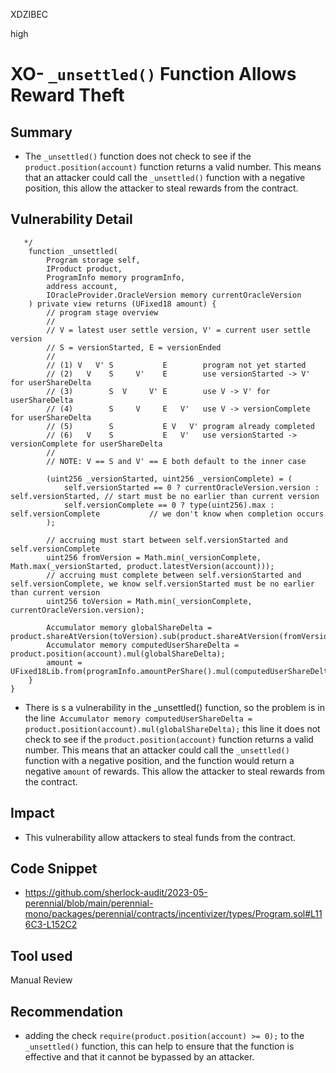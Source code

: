 XDZIBEC

high

# XO- `_unsettled()` Function Allows Reward Theft

## Summary
- The `_unsettled()` function does not check to see if the` product.position(account)` function returns a valid number. This means that an attacker could call the  `_unsettled()` function with a negative position, this  allow the attacker to steal rewards from the contract.
## Vulnerability Detail
```solidity
   */
    function _unsettled(
        Program storage self,
        IProduct product,
        ProgramInfo memory programInfo,
        address account,
        IOracleProvider.OracleVersion memory currentOracleVersion
    ) private view returns (UFixed18 amount) {
        // program stage overview
        //
        // V = latest user settle version, V' = current user settle version
        // S = versionStarted, E = versionEnded
        //
        // (1) V   V' S           E        program not yet started
        // (2)   V    S     V'    E        use versionStarted -> V' for userShareDelta
        // (3)        S  V     V' E        use V -> V' for userShareDelta
        // (4)        S     V     E   V'   use V -> versionComplete for userShareDelta
        // (5)        S           E V   V' program already completed
        // (6)   V    S           E   V'   use versionStarted -> versionComplete for userShareDelta
        //
        // NOTE: V == S and V' == E both default to the inner case

        (uint256 _versionStarted, uint256 _versionComplete) = (
            self.versionStarted == 0 ? currentOracleVersion.version : self.versionStarted, // start must be no earlier than current version
            self.versionComplete == 0 ? type(uint256).max : self.versionComplete           // we don't know when completion occurs
        );

        // accruing must start between self.versionStarted and self.versionComplete
        uint256 fromVersion = Math.min(_versionComplete, Math.max(_versionStarted, product.latestVersion(account)));
        // accruing must complete between self.versionStarted and self.versionComplete, we know self.versionStarted must be no earlier than current version
        uint256 toVersion = Math.min(_versionComplete, currentOracleVersion.version);

        Accumulator memory globalShareDelta = product.shareAtVersion(toVersion).sub(product.shareAtVersion(fromVersion));
        Accumulator memory computedUserShareDelta = product.position(account).mul(globalShareDelta);
        amount = UFixed18Lib.from(programInfo.amountPerShare().mul(computedUserShareDelta).sum());
    }
}
```

- There is s a vulnerability in the  _unsettled() function, so the problem is in the line` Accumulator memory computedUserShareDelta = product.position(account).mul(globalShareDelta);` this line it does not check to see if the `product.position(account)` function returns a valid number. This means that an attacker could call the `_unsettled()` function with a negative position, and the function would return a negative `amount` of rewards. This allow the attacker to steal rewards from the contract.

## Impact
- This vulnerability allow attackers to steal funds from the contract.
## Code Snippet
- https://github.com/sherlock-audit/2023-05-perennial/blob/main/perennial-mono/packages/perennial/contracts/incentivizer/types/Program.sol#L116C3-L152C2
## Tool used

Manual Review

## Recommendation
- adding the check `require(product.position(account) >= 0);` to the `_unsettled()` function, this can help to ensure that the function is effective and that it cannot be bypassed by an attacker.